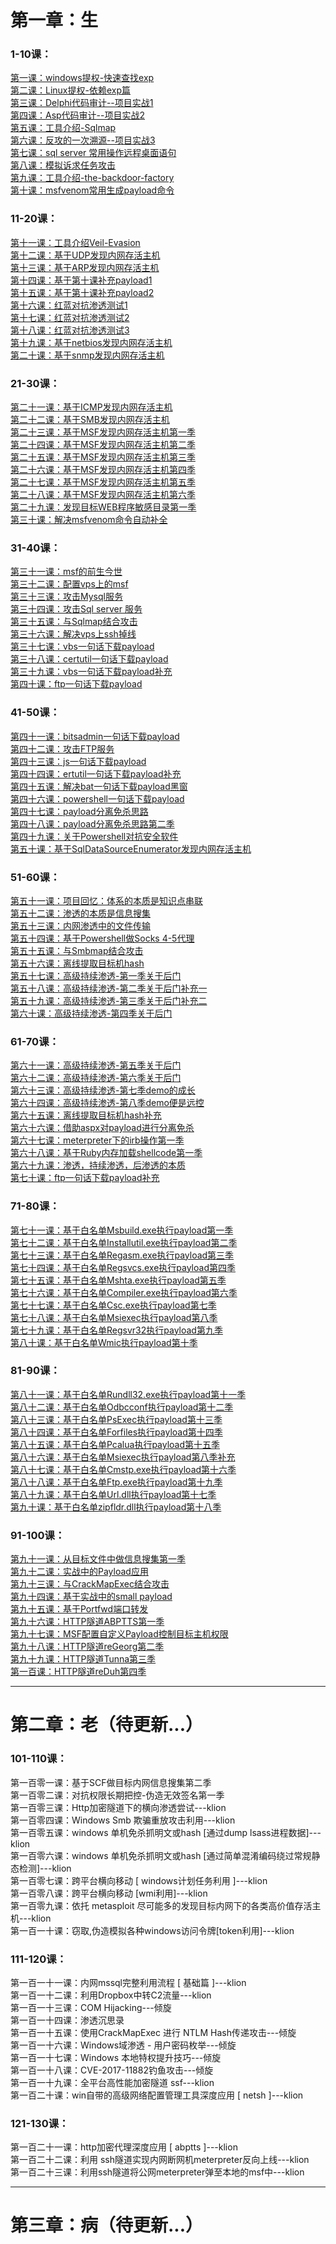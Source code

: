 #  第一章：生
### 1-10课：
[第一课：windows提权-快速查找exp](Chapter1/1_windows提权-快速查找exp.md)  
[第二课：Linux提权-依赖exp篇](Chapter1/2_Linux提权-依赖exp篇.md)  
[第三课：Delphi代码审计--项目实战1](Chapter1/3_Delphi代码审计--项目实战1.md)  
[第四课：Asp代码审计--项目实战2](Chapter1/4_Asp代码审计--项目实战2.md)  
[第五课：工具介绍-Sqlmap](Chapter1/5_工具介绍-Sqlmap.md)  
[第六课：反攻的一次溯源--项目实战3](Chapter1/6_反攻的一次溯源--项目实战3.md)  
[第七课：sql server 常用操作远程桌面语句](Chapter1/7_sqlServer常用操作远程桌面语句.md)  
[第八课：模拟诉求任务攻击](Chapter1/8_模拟诉求任务攻击.md)  
[第九课：工具介绍-the-backdoor-factory](Chapter1/9_工具介绍-the-backdoor-factory.md)  
[第十课：msfvenom常用生成payload命令](Chapter1/10_msfvenom常用生成payload命令.md)

### 11-20课：
[第十一课：工具介绍Veil-Evasion](Chapter1/11_工具介绍Veil-Evasion.md)  
[第十二课：基于UDP发现内网存活主机](Chapter1/12_基于UDP发现内网存活主机.md)  
[第十三课：基于ARP发现内网存活主机](Chapter1/13_基于ARP发现内网存活主机.md)  
[第十四课：基于第十课补充payload1](Chapter1/14_基于第十课补充payload1.md)  
[第十五课：基于第十课补充payload2](Chapter1/15_基于第十课补充payload2.md)  
[第十六课：红蓝对抗渗透测试1](Chapter1/16_红蓝对抗渗透测试1.md)  
[第十七课：红蓝对抗渗透测试2](Chapter1/17_红蓝对抗渗透测试2.md)  
[第十八课：红蓝对抗渗透测试3](Chapter1/18_红蓝对抗渗透测试3.md)  
[第十九课：基于netbios发现内网存活主机](Chapter1/19_基于netbios发现内网存活主机.md)  
[第二十课：基于snmp发现内网存活主机](Chapter1/20_基于snmp发现内网存活主机.md)
### 21-30课：
[第二十一课：基于ICMP发现内网存活主机](Chapter1/21-30/21_基于ICMP发现内网存活主机.md)  
[第二十二课：基于SMB发现内网存活主机](Chapter1/21-30/22_基于SMB发现内网存活主机.md)  
[第二十三课：基于MSF发现内网存活主机第一季](Chapter1/21-30/23_基于MSF发现内网存活主机第一季.md)  
[第二十四课：基于MSF发现内网存活主机第二季](Chapter1/21-30/24_基于MSF发现内网存活主机第二季.md)  
[第二十五课：基于MSF发现内网存活主机第三季 ](Chapter1/21-30/25_基于MSF发现内网存活主机第三季.md)  
[第二十六课：基于MSF发现内网存活主机第四季](Chapter1/21-30/26_基于MSF发现内网存活主机第四季.md)  
[第二十七课：基于MSF发现内网存活主机第五季 ](Chapter1/21-30/27_基于MSF发现内网存活主机第五季.md)  
[第二十八课：基于MSF发现内网存活主机第六季](Chapter1/21-30/28_基于MSF发现内网存活主机第六季.md)  
[第二十九课：发现目标WEB程序敏感目录第一季](Chapter1/21-30/29_发现目标WEB程序敏感目录第一季.md)  
[第三十课：解决msfvenom命令自动补全](Chapter1/21-30/30_解决msfvenom命令自动补全.md)
### 31-40课：
[第三十一课：msf的前生今世](Chapter1/31_msf的前生今世.md)  
[第三十二课：配置vps上的msf](Chapter1/32_配置vps上的msf.md)  
[第三十三课：攻击Mysql服务](Chapter1/33_攻击Mysql服务.md)  
[第三十四课：攻击Sql server 服务](Chapter1/34_攻击SqlServer服务.md)  
[第三十五课：与Sqlmap结合攻击](Chapter1/35_与Sqlmap结合攻击.md)  
[第三十六课：解决vps上ssh掉线](Chapter1/36_解决vps上ssh掉线.md)  
[第三十七课：vbs一句话下载payload](Chapter1/37_vbs一句话下载payload.md)  
[第三十八课：certutil一句话下载payload](Chapter1/38_certutil一句话下载payload.md)  
[第三十九课：vbs一句话下载payload补充](Chapter1/39_vbs一句话下载payload补充.md)  
[第四十课：ftp一句话下载payload](Chapter1/40_ftp一句话下载payload.md)
### 41-50课：
[第四十一课：bitsadmin一句话下载payload](Chapter1/41_bitsadmin一句话下载payload.md)  
[第四十二课：攻击FTP服务](Chapter1/42_攻击FTP服务.md)  
[第四十三课：js一句话下载payload](Chapter1/43_js一句话下载payload.md)  
[第四十四课：ertutil一句话下载payload补充](Chapter1/44_ertutil一句话下载payload补充.md)  
[第四十五课：解决bat一句话下载payload黑窗](Chapter1/45_解决bat一句话下载payload黑窗.md)  
[第四十六课：powershell一句话下载payload](Chapter1/46_powershell一句话下载payload.md)  
[第四十七课：payload分离免杀思路](Chapter1/47_payload分离免杀思路.md)  
[第四十八课：payload分离免杀思路第二季](Chapter1/48_payload分离免杀思路第二季.md)  
[第四十九课：关于Powershell对抗安全软件](Chapter1/49_关于Powershell对抗安全软件.md)  
[第五十课：基于SqlDataSourceEnumerator发现内网存活主机](Chapter1/50_基于SqlDataSourceEnumerator发现内网存活主机.md)
### 51-60课：
[第五十一课：项目回忆：体系的本质是知识点串联](Chapter1/51_项目回忆：体系的本质是知识点串联.md)  
[第五十二课：渗透的本质是信息搜集](Chapter1/52_渗透的本质是信息搜集.md)  
[第五十三课：内网渗透中的文件传输](Chapter1/53_内网渗透中的文件传输.md)  
[第五十四课：基于Powershell做Socks 4-5代理](Chapter1/54_基于Powershell做Socks4-5代理.md)  
[第五十五课：与Smbmap结合攻击](Chapter1/55_与Smbmap结合攻击.md)  
[第五十六课：离线提取目标机hash](Chapter1/56_离线提取目标机hash.md)  
[第五十七课：高级持续渗透-第一季关于后门](Chapter1/57_高级持续渗透-第一季关于后门.md)  
[第五十八课：高级持续渗透-第二季关于后门补充一](Chapter1/58_高级持续渗透-第二季关于后门补充一.md)  
[第五十九课：高级持续渗透-第三季关于后门补充二](Chapter1/59_高级持续渗透-第三季关于后门补充二.md)  
[第六十课：高级持续渗透-第四季关于后门](Chapter1/60_高级持续渗透-第四季关于后门.md)
### 61-70课：
[第六十一课：高级持续渗透-第五季关于后门](Chapter1/61-70/61_高级持续渗透-第五季关于后门.md)  
[第六十二课：高级持续渗透-第六季关于后门](Chapter1/61-70/62_高级持续渗透-第六季关于后门.md)  
[第六十三课：高级持续渗透-第七季demo的成长](Chapter1/61-70/63_高级持续渗透-第七季demo的成长.md)  
[第六十四课：高级持续渗透-第八季demo便是远控](Chapter1/61-70/64_高级持续渗透-第八季demo便是远控.md)  
[第六十五课：离线提取目标机hash补充](Chapter1/61-70/65_离线提取目标机hash补充.md)  
[第六十六课：借助aspx对payload进行分离免杀](Chapter1/61-70/66_借助aspx对payload进行分离免杀.md)  
[第六十七课：meterpreter下的irb操作第一季](Chapter1/61-70/67_meterpreter下的irb操作第一季.md)  
[第六十八课：基于Ruby内存加载shellcode第一季](Chapter1/61-70/68_基于Ruby内存加载shellcode第一季.md)  
[第六十九课：渗透，持续渗透，后渗透的本质](Chapter1/61-70/69_渗透-持续渗透-后渗透的本质.md)  
[第七十课：ftp一句话下载payload补充](Chapter1/61-70/70_ftp一句话下载payload补充.md)
### 71-80课：
[第七十一课：基于白名单Msbuild.exe执行payload第一季](Chapter1/71-80/71_基于白名单Msbuild.exe执行payload第一季.md)  
[第七十二课：基于白名单Installutil.exe执行payload第二季](Chapter1/71-80/72_基于白名单Installutil.exe执行payload第二季.md)  
[第七十三课：基于白名单Regasm.exe执行payload第三季](Chapter1/71-80/73_基于白名单Regasm.exe执行payload第三季.md)  
[第七十四课：基于白名单Regsvcs.exe执行payload第四季 ](Chapter1/71-80/74_基于白名单regsvcs.exe执行payload第四季.md)  
[第七十五课：基于白名单Mshta.exe执行payload第五季](Chapter1/71-80/75_基于白名单Mshta.exe执行payload第五季.md)  
[第七十六课：基于白名单Compiler.exe执行payload第六季](Chapter1/71-80/76_基于白名单Compiler.exe执行payload第六季.md)  
[第七十七课：基于白名单Csc.exe执行payload第七季](Chapter1/71-80/77_基于白名单Csc.exe执行payload第七季.md)  
[第七十八课：基于白名单Msiexec执行payload第八季](Chapter1/71-80/78_基于白名单Msiexec执行payload第八季.md)  
[第七十九课：基于白名单Regsvr32执行payload第九季](Chapter1/71-80/79_基于白名单Regsvr32执行payload第九季.md)  
[第八十课：基于白名单Wmic执行payload第十季](Chapter1/71-80/80_基于白名单Wmic执行payload第十季.md)
### 81-90课：
[第八十一课：基于白名单Rundll32.exe执行payload第十一季](Chapter1/81-90/81_基于白名单Rundll32.exe执行payload第十一季.md)  
[第八十二课：基于白名单Odbcconf执行payload第十二季](Chapter1/81-90/82_基于白名单Odbcconf执行payload第十二季.md)  
[第八十三课：基于白名单PsExec执行payload第十三季 ](Chapter1/81-90/83_基于白名单PsExec执行payload第十三季.md)  
[第八十四课：基于白名单Forfiles执行payload第十四季](Chapter1/81-90/84_基于白名单Forfiles执行payload第十四季.md)  
[第八十五课：基于白名单Pcalua执行payload第十五季](Chapter1/81-90/85_基于白名单Pcalua执行payload第十五季.md)  
[第八十六课：基于白名单Msiexec执行payload第八季补充](Chapter1/81-90/86_基于白名单Msiexec执行payload第八季补充.md)  
[第八十七课：基于白名单Cmstp.exe执行payload第十六季](Chapter1/81-90/87_基于白名单Cmstp.exe执行payload第十六季.md)  
[第八十八课：基于白名单Ftp.exe执行payload第十九季](Chapter1/81-90/88_基于白名单Ftp.exe执行payload第十九季.md)  
[第八十九课：基于白名单Url.dll执行payload第十七季](Chapter1/81-90/89_基于白名单Url.dll执行payload第十七季.md)  
[第九十课：基于白名单zipfldr.dll执行payload第十八季](Chapter1/81-90/90_基于白名单zipfldr.dll执行payload第十八季.md)
### 91-100课：
[第九十一课：从目标文件中做信息搜集第一季](Chapter1/91-100/91_从目标文件中做信息搜集第一季.md)  
[第九十二课：实战中的Payload应用](Chapter1/91-100/92_实战中的Payload应用.md)  
[第九十三课：与CrackMapExec结合攻击](Chapter1/91-100/93_与CrackMapExec结合攻击.md)  
[第九十四课：基于实战中的small payload](Chapter1/91-100/94_基于实战中的small-payload.md)  
[第九十五课：基于Portfwd端口转发](Chapter1/91-100/95_基于Portfwd端口转发.md)  
[第九十六课：HTTP隧道ABPTTS第一季](Chapter1/91-100/96_HTTP隧道ABPTTS第一季.md)  
[第九十七课：MSF配置自定义Payload控制目标主机权限](Chapter1/91-100/97_MSF配置自定义Payload控制目标主机权限.md)  
[第九十八课：HTTP隧道reGeorg第二季](Chapter1/91-100/98_HTTP隧道reGeorg第二季.md)  
[第九十九课：HTTP隧道Tunna第三季](Chapter1/91-100/99_HTTP隧道Tunna第三季.md)  
[第一百课：HTTP隧道reDuh第四季](Chapter1/91-100/100_HTTP隧道reDuh第四季.md)

-------

# 第二章：老（待更新...）
### 101-110课：
第一百零一课：基于SCF做目标内网信息搜集第二季  
第一百零二课：对抗权限长期把控-伪造无效签名第一季  
第一百零三课：Http加密隧道下的横向渗透尝试---klion  
第一百零四课：Windows Smb 欺骗重放攻击利用---klion  
第一百零五课：windows 单机免杀抓明文或hash [通过dump lsass进程数据]---klion  
第一百零六课：windows 单机免杀抓明文或hash [通过简单混淆编码绕过常规静态检测]---klion  
第一百零七课：跨平台横向移动 [ windows计划任务利用 ]---klion  
第一百零八课：跨平台横向移动 [wmi利用]---klion  
第一百零九课：依托 metasploit 尽可能多的发现目标内网下的各类高价值存活主机---klion  
第一百一十课：窃取,伪造模拟各种windows访问令牌[token利用]---klion
### 111-120课：
第一百一十一课：内网mssql完整利用流程 [ 基础篇 ]---klion  
第一百一十二课：利用Dropbox中转C2流量---klion  
第一百一十三课：COM Hijacking---倾旋  
第一百一十四课：渗透沉思录  
第一百一十五课：使用CrackMapExec 进行 NTLM Hash传递攻击---倾旋  
第一百一十六课：Windows域渗透 - 用户密码枚举---倾旋  
第一百一十七课：Windows 本地特权提升技巧---倾旋  
第一百一十八课：CVE-2017-11882钓鱼攻击---倾旋  
第一百一十九课：全平台高性能加密隧道 ssf---klion  
第一百二十课：win自带的高级网络配置管理工具深度应用 [ netsh ]---klion  

### 121-130课：
第一百二十一课：http加密代理深度应用 [ abptts ]---klion  
第一百二十二课：利用 ssh隧道实现内网断网机meterpreter反向上线---klion  
第一百二十三课：利用ssh隧道将公网meterpreter弹至本地的msf中---klion  

-------

# 第三章：病（待更新...）

